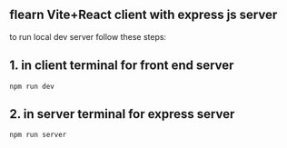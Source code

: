 ## flearn Vite+React client with express js server

to run local dev server follow these steps:

## 1. in client terminal for front end server

```
npm run dev
```

## 2. in server terminal for express server

```
npm run server
```
